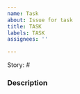 ```yaml
---
name: Task
about: Issue for task
title: TASK
labels: TASK
assignees: ''

---
```


Story: #

### Description
